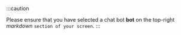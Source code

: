 :::caution

Please ensure that you have selected a chat bot **bot** on the top-right _markdown_ `section of your screen`.
:::

